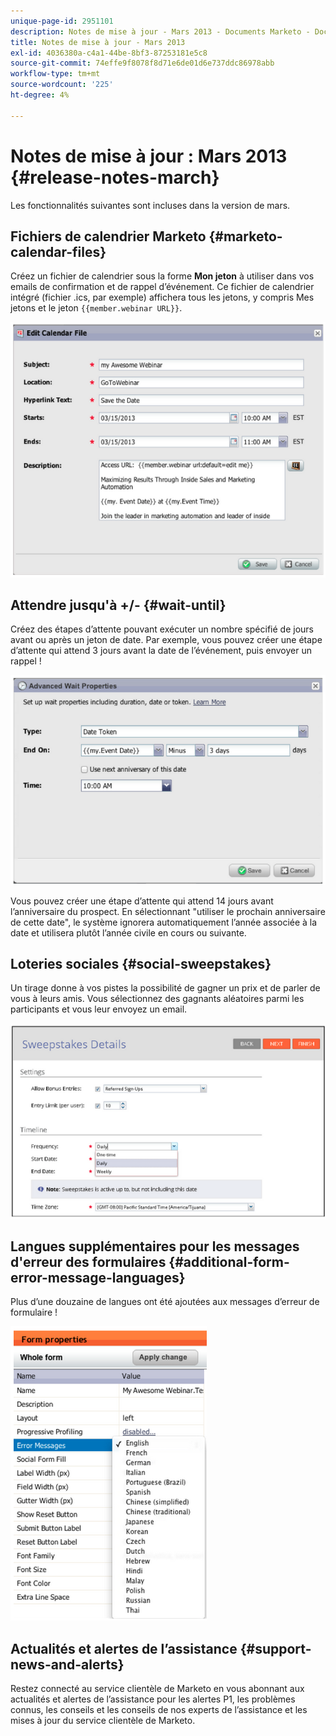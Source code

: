 ```yaml
---
unique-page-id: 2951101
description: Notes de mise à jour - Mars 2013 - Documents Marketo - Documentation du produit
title: Notes de mise à jour - Mars 2013
exl-id: 4036380a-c4a1-44be-8bf3-87253181e5c8
source-git-commit: 74effe9f8078f8d71e6de01d6e737ddc86978abb
workflow-type: tm+mt
source-wordcount: '225'
ht-degree: 4%

---
```


# Notes de mise à jour : Mars 2013 {#release-notes-march}

Les fonctionnalités suivantes sont incluses dans la version de mars.

## Fichiers de calendrier Marketo {#marketo-calendar-files}

Créez un fichier de calendrier sous la forme **Mon jeton** à utiliser dans vos emails de confirmation et de rappel d’événement. Ce fichier de calendrier intégré (fichier .ics, par exemple) affichera tous les jetons, y compris Mes jetons et le jeton `{{member.webinar URL}}`.

![](assets/image2014-9-22-15-3a35-3a24.png)

## Attendre jusqu&#39;à +/- {#wait-until}

Créez des étapes d’attente pouvant exécuter un nombre spécifié de jours avant ou après un jeton de date. Par exemple, vous pouvez créer une étape d’attente qui attend 3 jours avant la date de l’événement, puis envoyer un rappel !

![](assets/image2014-9-22-15-3a35-3a44.png)

Vous pouvez créer une étape d’attente qui attend 14 jours avant l’anniversaire du prospect. En sélectionnant &quot;utiliser le prochain anniversaire de cette date&quot;, le système ignorera automatiquement l’année associée à la date et utilisera plutôt l’année civile en cours ou suivante.

## Loteries sociales {#social-sweepstakes}

Un tirage donne à vos pistes la possibilité de gagner un prix et de parler de vous à leurs amis. Vous sélectionnez des gagnants aléatoires parmi les participants et vous leur envoyez un email.

![](assets/image2014-9-22-15-3a36-3a55.png)

## Langues supplémentaires pour les messages d&#39;erreur des formulaires {#additional-form-error-message-languages}

Plus d’une douzaine de langues ont été ajoutées aux messages d’erreur de formulaire !

![](assets/image2014-9-22-15-3a37-3a25.png)

## Actualités et alertes de l’assistance {#support-news-and-alerts}

Restez connecté au service clientèle de Marketo en vous abonnant aux actualités et alertes de l’assistance pour les alertes P1, les problèmes connus, les conseils et les conseils de nos experts de l’assistance et les mises à jour du service clientèle de Marketo.
